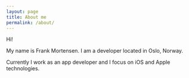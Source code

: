 ```yaml
---
layout: page
title: About me
permalink: /about/
---
```


Hi!

My name is Frank Mortensen. I am a developer located in Oslo, Norway.

Currently I work as an app developer and I focus on iOS and Apple technologies.
